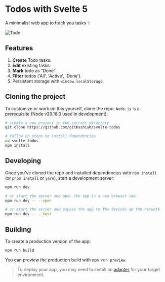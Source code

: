 # Todos with Svelte 5

A minimalist web app to track you tasks ✨

![Todo](https://github.com/user-attachments/assets/28cf23b6-2777-4401-9d67-82f90cdcfb26)

## Features
1. **Create** Todo tasks.
2. **Edit** existing tasks.
3. **Mark** todo as "Done".
4. **Filter** todos ('All', 'Active', 'Done').
5. Persistent storage with `window.localStorage`.

## Cloning the project

To customize or work on this yourself, clone the repo. `Node.js` is a prerequisite (Node v20.16.0 used in development):

```bash
# create a new project in the current directory
git clone https://github.com/gitKashish/svelte-todos

# follow up steps to install dependencies
cd svelte-todos
npm install
```

## Developing

Once you've cloned the repo and installed dependencies with `npm install` (or `pnpm install` or `yarn`), start a development server:

```bash
npm run dev

# or start the server and open the app in a new browser tab
npm run dev -- --open

# or start the server and expose the app to the devices on the network
npm run dev -- --host
```

## Building

To create a production version of the app:

```bash
npm run build
```

You can preview the production build with `npm run preview`.

> To deploy your app, you may need to install an [adapter](https://kit.svelte.dev/docs/adapters) for your target environment.
